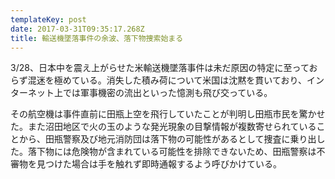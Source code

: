 ```yaml
---
templateKey: post
date: 2017-03-31T09:35:17.268Z
title: 輸送機墜落事件の余波、落下物捜索始まる
---
```

3/28、日本中を震え上がらせた米輸送機墜落事件は未だ原因の特定に至っておらず混迷を極めている。消失した積み荷について米国は沈黙を貫いており、インターネット上では軍事機密の流出といった憶測も飛び交っている。

その航空機は事件直前に田瓶上空を飛行していたことが判明し田瓶市民を驚かせた。また沼田地区で火の玉のような発光現象の目撃情報が複数寄せられていることから、田瓶警察及び地元消防団は落下物の可能性があるとして捜査に乗り出した。落下物には危険物が含まれている可能性を排除できないため、田瓶警察は不審物を見つけた場合は手を触れず即時通報するよう呼びかけている。